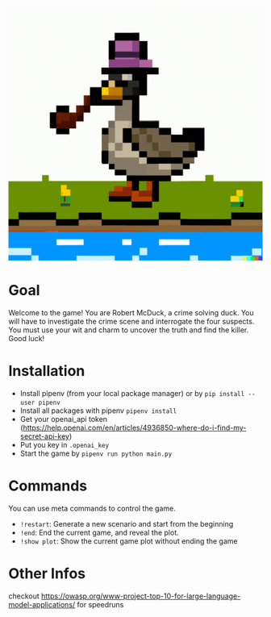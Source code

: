 ![](assets/detective_duck.png)

# Goal
Welcome to the game! You are Robert McDuck, a crime solving duck.
You will have to investigate the crime scene and interrogate the four suspects.
You must use your wit and charm to uncover the truth and find the killer. Good luck!

# Installation
- Install pipenv (from your local package manager) or by `pip install --user pipenv`
- Install all packages with pipenv `pipenv install`
- Get your openai_api token (https://help.openai.com/en/articles/4936850-where-do-i-find-my-secret-api-key)
- Put you key in `.openai_key`
- Start the game by `pipenv run python main.py`

# Commands
You can use meta commands to control the game.
- `!restart`: Generate a new scenario and start from the beginning
- `!end`: End the current game, and reveal the plot.
- `!show plot`: Show the current game plot without ending the game

# Other Infos
checkout https://owasp.org/www-project-top-10-for-large-language-model-applications/ for speedruns
